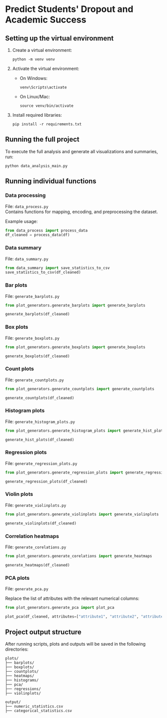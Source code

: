 
# Predict Students' Dropout and Academic Success

## Setting up the virtual environment

1. Create a virtual environment:  
   ```
   python -m venv venv
   ```

2. Activate the virtual environment:  
   - On Windows:  
     ```
     venv\Scripts\activate
     ```
   - On Linux/Mac:  
     ```
     source venv/bin/activate
     ```

3. Install required libraries:  
   ```
   pip install -r requirements.txt
   ```

## Running the full project

To execute the full analysis and generate all visualizations and summaries, run:

```
python data_analysis_main.py
```

## Running individual functions


### Data processing

File: `data_process.py`  
Contains functions for mapping, encoding, and preprocessing the dataset.

Example usage:
```python
from data_process import process_data
df_cleaned = process_data(df)
```

### Data summary

File: `data_summary.py`
```python
from data_summary import save_statistics_to_csv
save_statistics_to_csv(df_cleaned)
```

### Bar plots

File: `generate_barplots.py`

```python
from plot_generators.generate_barplots import generate_barplots

generate_barplots(df_cleaned)
```

### Box plots

File: `generate_boxplots.py`

```python
from plot_generators.generate_boxplots import generate_boxplots

generate_boxplots(df_cleaned)
```

### Count plots

File: `generate_countplots.py`

```python
from plot_generators.generate_countplots import generate_countplots

generate_countplots(df_cleaned)
```

### Histogram plots

File: `generate_histogram_plots.py`

```python
from plot_generators.generate_histogram_plots import generate_hist_plots

generate_hist_plots(df_cleaned)
```

### Regression plots

File: `generate_regression_plots.py`

```python
from plot_generators.generate_regression_plots import generate_regression_plots

generate_regression_plots(df_cleaned)
```

### Violin plots

File: `generate_violinplots.py`

```python
from plot_generators.generate_violinplots import generate_violinplots

generate_violinplots(df_cleaned)
```

### Correlation heatmaps

File: `generate_corelations.py`

```python
from plot_generators.generate_corelations import generate_heatmaps

generate_heatmaps(df_cleaned)
```

### PCA plots

File: `generate_pca.py`

Replace the list of attributes with the relevant numerical columns:

```python
from plot_generators.generate_pca import plot_pca

plot_pca(df_cleaned, attributes=["attribute1", "attribute2", "attribute3"])
```

## Project output structure

After running scripts, plots and outputs will be saved in the following directories:

```
plots/
├── barplots/
├── boxplots/
├── countplots/
├── heatmaps/
├── histograms/
├── pca/
├── regressions/
├── violinplots/

output/
├── numeric_statistics.csv
├── categorical_statistics.csv
```
